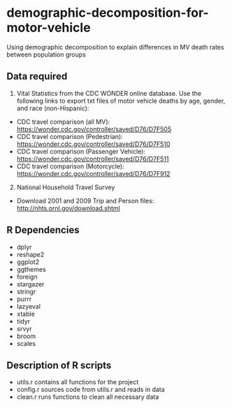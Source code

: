 # demographic-decomposition-for-motor-vehicle
Using demographic decomposition to explain differences in MV death rates between population groups

Data required
------

1) Vital Statistics from the CDC WONDER online database. Use the following links to export txt files of motor vehicle deaths by age, gender, and race (non-Hispanic):
* CDC travel comparison (all MV): https://wonder.cdc.gov/controller/saved/D76/D7F505
* CDC travel comparison (Pedestrian): https://wonder.cdc.gov/controller/saved/D76/D7F510
* CDC travel comparison (Passenger Vehicle): https://wonder.cdc.gov/controller/saved/D76/D7F511
* CDC travel comparison (Motorcycle): https://wonder.cdc.gov/controller/saved/D76/D7F912

2) National Household Travel Survey
* Download 2001 and 2009 Trip and Person files: http://nhts.ornl.gov/download.shtml

R Dependencies
--------
* dplyr
* reshape2
* ggplot2
* ggthemes
* foreign
* stargazer
* stringr
* purrr
* lazyeval
* xtable
* tidyr
* srvyr
* broom
* scales 

Description of R scripts
-------
- utils.r contains all functions for the project
- config.r sources code from utils.r and reads in data
- clean.r runs functions to clean all necessary data 
